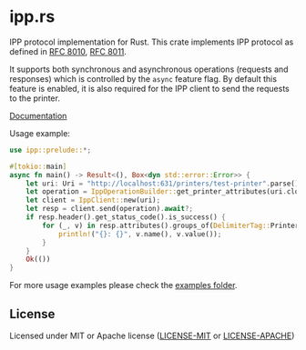 # ipp.rs

IPP protocol implementation for Rust.
This crate implements IPP protocol as defined in [RFC 8010](https://tools.ietf.org/html/rfc8010), [RFC 8011](https://tools.ietf.org/html/rfc8011).

It supports both synchronous and asynchronous operations (requests and responses) which is controlled by the `async` feature flag.
By default this feature is enabled, it is also required for the IPP client to send the requests to the printer.

[Documentation](https://ancwrd1.github.io/ipp.rs/doc/ipp/)

Usage example:

```rust
use ipp::prelude::*;

#[tokio::main]
async fn main() -> Result<(), Box<dyn std::error::Error>> {
    let uri: Uri = "http://localhost:631/printers/test-printer".parse()?;
    let operation = IppOperationBuilder::get_printer_attributes(uri.clone()).build();
    let client = IppClient::new(uri);
    let resp = client.send(operation).await?;
    if resp.header().get_status_code().is_success() {
        for (_, v) in resp.attributes().groups_of(DelimiterTag::PrinterAttributes).next().unwrap().attributes() {
            println!("{}: {}", v.name(), v.value());
        }
    }
    Ok(())
}
```

For more usage examples please check the [examples folder](https://github.com/ancwrd1/ipp.rs/tree/master/examples).

## License

Licensed under MIT or Apache license ([LICENSE-MIT](https://opensource.org/licenses/MIT) or [LICENSE-APACHE](https://opensource.org/licenses/Apache-2.0))
